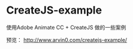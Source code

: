 # CreateJS-example
使用Adobe Animate CC + CreateJS 做的一些案例

预览： http://www.arvin0.com/createjs-example/
